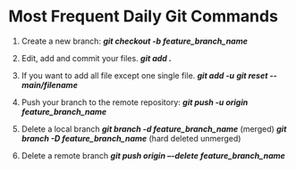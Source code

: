 # Most Frequent Daily Git Commands

1.	Create a new branch:
**_git checkout -b feature_branch_name_**

2.	Edit, add and commit your files.
**_git add ._**

3. If you want to add all file except one single file.
**_git add -u_**
**_git reset -- main/filename_**

4.	Push your branch to the remote repository:
**_git push -u origin feature_branch_name_**

5.	Delete a local branch
**_git branch -d feature_branch_name_**    (merged)
**_git branch -D feature_branch_name_**    (hard deleted unmerged)

6.	Delete a remote branch
**_git push origin –-delete feature_branch_name_**

